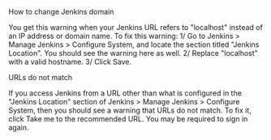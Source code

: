 How to change Jenkins domain

You get this warning when your Jenkins URL refers to "localhost" instead of an IP address or domain name. To fix this warning:
1/ Go to Jenkins > Manage Jenkins > Configure System, and locate the section titled "Jenkins Location". You should see the warning here as well.
2/ Replace "localhost" with a valid hostname.
3/ Click Save.

URLs do not match

If you access Jenkins from a URL other than what is configured in the "Jenkins Location" section of Jenkins > Manage Jenkins > Configure System, then you should see a warning that URLs do not match.
To fix it, click Take me to the recommended URL.
You may be required to sign in again.
